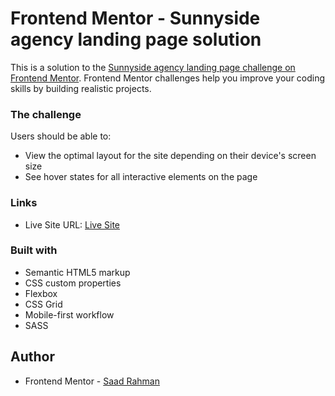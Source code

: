 # Frontend Mentor - Sunnyside agency landing page solution

This is a solution to the [Sunnyside agency landing page challenge on Frontend Mentor](https://www.frontendmentor.io/challenges/sunnyside-agency-landing-page-7yVs3B6ef). Frontend Mentor challenges help you improve your coding skills by building realistic projects.




### The challenge

Users should be able to:

- View the optimal layout for the site depending on their device's screen size
- See hover states for all interactive elements on the page


### Links

- Live Site URL: [Live Site](https://your-live-site-url.com)

### Built with

- Semantic HTML5 markup
- CSS custom properties
- Flexbox
- CSS Grid
- Mobile-first workflow
- SASS

## Author

- Frontend Mentor - [Saad Rahman](https://www.frontendmentor.io/profile/its-saad-rahman)




